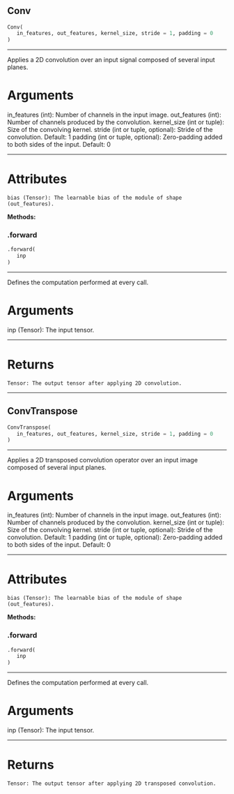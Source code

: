 #


## Conv
```python 
Conv(
   in_features, out_features, kernel_size, stride = 1, padding = 0
)
```


---
Applies a 2D convolution over an input signal composed of several input planes.

# Arguments
in_features (int): Number of channels in the input image.
out_features (int): Number of channels produced by the convolution.
kernel_size (int or tuple): Size of the convolving kernel.
stride (int or tuple, optional): Stride of the convolution. Default: 1
padding (int or tuple, optional): Zero-padding added to both sides of the input. Default: 0

---
# Attributes
    bias (Tensor): The learnable bias of the module of shape (out_features).


**Methods:**


### .forward
```python
.forward(
   inp
)
```

---
Defines the computation performed at every call.

# Arguments
inp (Tensor): The input tensor.

---
# Returns
    Tensor: The output tensor after applying 2D convolution.

----


## ConvTranspose
```python 
ConvTranspose(
   in_features, out_features, kernel_size, stride = 1, padding = 0
)
```


---
Applies a 2D transposed convolution operator over an input image composed of several input planes.

# Arguments
in_features (int): Number of channels in the input image.
out_features (int): Number of channels produced by the convolution.
kernel_size (int or tuple): Size of the convolving kernel.
stride (int or tuple, optional): Stride of the convolution. Default: 1
padding (int or tuple, optional): Zero-padding added to both sides of the input. Default: 0

---
# Attributes
    bias (Tensor): The learnable bias of the module of shape (out_features).


**Methods:**


### .forward
```python
.forward(
   inp
)
```

---
Defines the computation performed at every call.

# Arguments
inp (Tensor): The input tensor.

---
# Returns
    Tensor: The output tensor after applying 2D transposed convolution.
